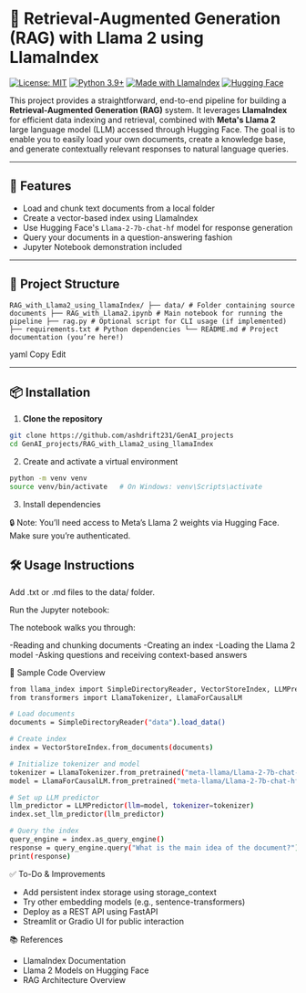 # 🧠 Retrieval-Augmented Generation (RAG) with Llama 2 using LlamaIndex

[![License: MIT](https://img.shields.io/badge/License-MIT-yellow.svg)](https://opensource.org/licenses/MIT)
[![Python 3.9+](https://img.shields.io/badge/Python-3.9%2B-blue)](https://www.python.org/downloads/)
[![Made with LlamaIndex](https://img.shields.io/badge/LlamaIndex-Powered-red)](https://www.llamaindex.ai/)
[![Hugging Face](https://img.shields.io/badge/HuggingFace-Models-orange)](https://huggingface.co/models)

This project provides a straightforward, end-to-end pipeline for building a **Retrieval-Augmented Generation (RAG)** system. It leverages **LlamaIndex** for efficient data indexing and retrieval, combined with **Meta's Llama 2** large language model (LLM) accessed through Hugging Face. The goal is to enable you to easily load your own documents, create a knowledge base, and generate contextually relevant responses to natural language queries.

---

## 🚀 Features

- Load and chunk text documents from a local folder
- Create a vector-based index using LlamaIndex
- Use Hugging Face's `Llama-2-7b-chat-hf` model for response generation
- Query your documents in a question-answering fashion
- Jupyter Notebook demonstration included

---

## 📁 Project Structure

`RAG_with_Llama2_using_llamaIndex/
├── data/ # Folder containing source documents
├── RAG_with_Llama2.ipynb # Main notebook for running the pipeline
├── rag.py # Optional script for CLI usage (if implemented)
├── requirements.txt # Python dependencies
└── README.md # Project documentation (you’re here!)`

yaml
Copy
Edit

---

## 📦 Installation

1. **Clone the repository**

```bash
git clone https://github.com/ashdrift231/GenAI_projects
cd GenAI_projects/RAG_with_Llama2_using_llamaIndex
```

2. Create and activate a virtual environment

```bash
python -m venv venv
source venv/bin/activate   # On Windows: venv\Scripts\activate
```

3. Install dependencies

🔒 Note: You’ll need access to Meta’s Llama 2 weights via Hugging Face. Make sure you’re authenticated.

## 🛠️ Usage Instructions
Add .txt or .md files to the data/ folder.

Run the Jupyter notebook:

The notebook walks you through:

-Reading and chunking documents
-Creating an index
-Loading the Llama 2 model
-Asking questions and receiving context-based answers

🧪 Sample Code Overview
```bash
from llama_index import SimpleDirectoryReader, VectorStoreIndex, LLMPredictor
from transformers import LlamaTokenizer, LlamaForCausalLM

# Load documents
documents = SimpleDirectoryReader("data").load_data()

# Create index
index = VectorStoreIndex.from_documents(documents)

# Initialize tokenizer and model
tokenizer = LlamaTokenizer.from_pretrained("meta-llama/Llama-2-7b-chat-hf")
model = LlamaForCausalLM.from_pretrained("meta-llama/Llama-2-7b-chat-hf")

# Set up LLM predictor
llm_predictor = LLMPredictor(llm=model, tokenizer=tokenizer)
index.set_llm_predictor(llm_predictor)

# Query the index
query_engine = index.as_query_engine()
response = query_engine.query("What is the main idea of the document?")
print(response)
```

✅ To-Do & Improvements
- Add persistent index storage using storage_context
- Try other embedding models (e.g., sentence-transformers)
- Deploy as a REST API using FastAPI
- Streamlit or Gradio UI for public interaction

📚 References
- LlamaIndex Documentation
- Llama 2 Models on Hugging Face
- RAG Architecture Overview
